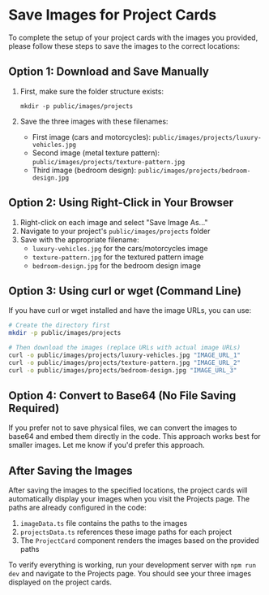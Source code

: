 # Save Images for Project Cards

To complete the setup of your project cards with the images you provided, please follow these steps to save the images to the correct locations:

## Option 1: Download and Save Manually

1. First, make sure the folder structure exists:

   ```
   mkdir -p public/images/projects
   ```

2. Save the three images with these filenames:
   - First image (cars and motorcycles): `public/images/projects/luxury-vehicles.jpg`
   - Second image (metal texture pattern): `public/images/projects/texture-pattern.jpg`
   - Third image (bedroom design): `public/images/projects/bedroom-design.jpg`

## Option 2: Using Right-Click in Your Browser

1. Right-click on each image and select "Save Image As..."
2. Navigate to your project's `public/images/projects` folder
3. Save with the appropriate filename:
   - `luxury-vehicles.jpg` for the cars/motorcycles image
   - `texture-pattern.jpg` for the textured pattern image
   - `bedroom-design.jpg` for the bedroom design image

## Option 3: Using curl or wget (Command Line)

If you have curl or wget installed and have the image URLs, you can use:

```bash
# Create the directory first
mkdir -p public/images/projects

# Then download the images (replace URLs with actual image URLs)
curl -o public/images/projects/luxury-vehicles.jpg "IMAGE_URL_1"
curl -o public/images/projects/texture-pattern.jpg "IMAGE_URL_2"
curl -o public/images/projects/bedroom-design.jpg "IMAGE_URL_3"
```

## Option 4: Convert to Base64 (No File Saving Required)

If you prefer not to save physical files, we can convert the images to base64 and embed them directly in the code. This approach works best for smaller images. Let me know if you'd prefer this approach.

## After Saving the Images

After saving the images to the specified locations, the project cards will automatically display your images when you visit the Projects page. The paths are already configured in the code:

1. `imageData.ts` file contains the paths to the images
2. `projectsData.ts` references these image paths for each project
3. The `ProjectCard` component renders the images based on the provided paths

To verify everything is working, run your development server with `npm run dev` and navigate to the Projects page. You should see your three images displayed on the project cards.
